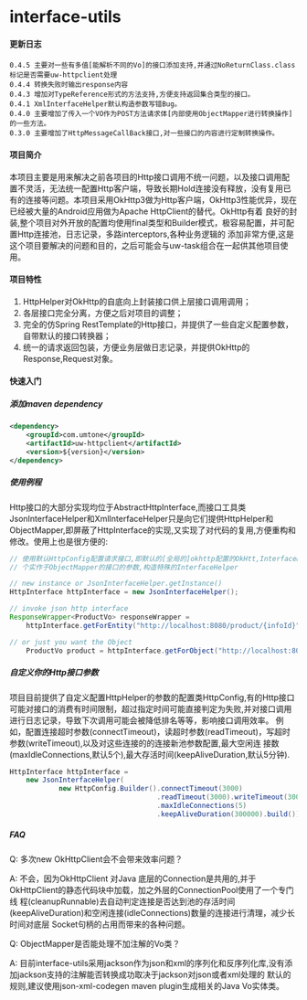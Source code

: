 # interface-utils

#### 更新日志
    0.4.5 主要对一些有多值[能解析不同的Vo]的接口添加支持,并通过NoReturnClass.class标记是否需要uw-httpclient处理
    0.4.4 转换失败时输出response内容
    0.4.3 增加对TypeReference形式的方法支持,方便支持返回集合类型的接口。
    0.4.1 XmlInterfaceHelper默认构造参数写错Bug。
    0.4.0 主要增加了传入一个VO作为POST方法请求体[内部使用ObjectMapper进行转换操作]的一些方法。
    0.3.0 主要增加了HttpMessageCallBack接口,对一些接口的内容进行定制转换操作。

#### 项目简介

本项目主要是用来解决之前各项目的Http接口调用不统一问题，以及接口调用配置不灵活，无法统一配置Http客户端，导致长期Hold连接没有释放，没有复用已
有的连接等问题。本项目采用OkHttp3做为Http客户端，OkHttp3性能优异，现在已经被大量的Android应用做为Apache HttpClient的替代。OkHttp有着
良好的封装,整个项目对外开放的配置均使用final类型和Builder模式，极容易配置，并可配置Http连接池，日志记录，多路interceptors,各种业务逻辑的
添加非常方便,这是这个项目要解决的问题和目的，之后可能会与uw-task组合在一起供其他项目使用。

#### 项目特性
1. HttpHelper对OkHttp的自底向上封装接口供上层接口调用调用；
2. 各层接口完全分离，方便之后对项目的调整；
3. 完全的仿Spring RestTemplate的Http接口，并提供了一些自定义配置参数，自带默认的接口转换器；
4. 统一的请求返回包装，方便业务层做日志记录，并提供OkHttp的Response,Request对象。

#### 快速入门

##### 添加maven dependency
```xml
<dependency>
    <groupId>com.umtone</groupId>
    <artifactId>uw-httpclient</artifactId>
    <version>${version}</version>
</dependency>
```
##### 使用例程
Http接口的大部分实现均位于AbstractHttpInterface,而接口工具类JsonInterfaceHelper和XmlInterfaceHelper只是向它们提供HttpHelper和
ObjectMapper,即屏蔽了HttpInterface的实现,又实现了对代码的复用,方便重构和修改。使用上也是很方便的:
```java
// 使用默认HttpConfig配置请求接口,即默认的[全局的]okhttp配置的OkHtt,InterfaceHelper默认使用jackson做为JSON解析器,调用者也可以传入一
// 个实作于ObjectMapper的接口的参数,构造特殊的InterfaceHelper

// new instance or JsonInterfaceHelper.getInstance()
HttpInterface httpInterface = new JsonInterfaceHelper();

// invoke json http interface
ResponseWrapper<ProductVo> responseWrapper = 
    httpInterface.getForEntity("http://localhost:8080/product/{infoId}", ProductVo.class,1L);

// or just you want the Object
    ProductVo product = httpInterface.getForObject("http://localhost:8080/product/{infoId}", ProductVo.class,1L);

```
##### 自定义你的Http接口参数
项目目前提供了自定义配置HttpHelper的参数的配置类HttpConfig,有的Http接口可能对接口的消费有时间限制，超过指定时间可能直接判定为失败,并对接口调用
进行日志记录，导致下次调用可能会被降低排名等等，影响接口调用效率。
例如，配置连接超时参数(connectTimeout)，读超时参数(readTimeout)，写超时参数(writeTimeout),以及对这些连接的的连接新池参数配置,最大空闲连
接数(maxIdleConnections,默认5个),最大存活时间(keepAliveDuration,默认5分钟).
```java
HttpInterface httpInterface = 
    new JsonInterfaceHelper(
            new HttpConfig.Builder().connectTimeout(3000)
                                    .readTimeout(3000).writeTimeout(3000)
                                    .maxIdleConnections(5)
                                    .keepAliveDuration(300000).build());
```

##### FAQ
  
  Q: 多次new OkHttpClient会不会带来效率问题？
  
  A: 不会，因为OkHttpClient 对Java 底层的Connection是共用的,并于OkHttpClient的静态代码块中加载，加之外层的ConnectionPool使用了一个专门线
程(cleanupRunnable)去自动判定连接是否达到池的存活时间(keepAliveDuration)和空闲连接(idleConnections)数量的连接进行清理，减少长时间对底层
Socket句柄的占用而带来的各种问题。
  
  Q: ObjectMapper是否能处理不加注解的Vo类？
  
  A: 目前interface-utils采用jackson作为json和xml的序列化和反序列化库,没有添加jackson支持的注解能否转换成功取决于jackson对json或者xml处理的
默认的规则,建议使用json-xml-codegen maven plugin生成相关的Java Vo实体类。